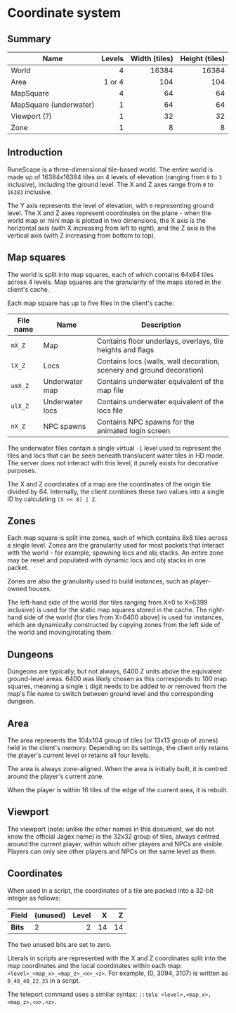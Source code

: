 # Coordinate system

## Summary

| Name                   | Levels | Width (tiles) | Height (tiles) |
|------------------------|-------:|--------------:|---------------:|
| World                  |      4 |         16384 |          16384 |
| Area                   | 1 or 4 |           104 |            104 |
| MapSquare              |      4 |            64 |             64 |
| MapSquare (underwater) |      1 |            64 |             64 |
| Viewport (?)           |      1 |            32 |             32 |
| Zone                   |      1 |             8 |              8 |

## Introduction

RuneScape is a three-dimensional tile-based world. The entire world is made up
of 16384x16384 tiles on 4 levels of elevation (ranging from `0` to `3`
inclusive), including the ground level. The X and Z axes range from `0` to
`16383` inclusive.

The Y axis represents the level of elevation, with `0` representing ground
level. The X and Z axes represent coordinates on the plane - when the world map
or mini map is plotted in two dimensions, the X axis is the horizontal axis
(with X increasing from left to right), and the Z axis is the vertical axis
(with Z increasing from bottom to top).

## Map squares

The world is split into map squares, each of which contains 64x64 tiles across
4 levels. Map squares are the granularity of the maps stored in the client's
cache.

Each map square has up to five files in the client's cache:

| File name | Name            | Description                                                           |
|-----------|-----------------|-----------------------------------------------------------------------|
| `mX_Z`    | Map             | Contains floor underlays, overlays, tile heights and flags            |
| `lX_Z`    | Locs            | Contains locs (walls, wall decoration, scenery and ground decoration) |
| `umX_Z`   | Underwater map  | Contains underwater equivalent of the map file                        |
| `ulX_Z`   | Underwater locs | Contains underwater equivalent of the locs file                       |
| `nX_Z`    | NPC spawns      | Contains NPC spawns for the animated login screen                     |

The underwater files contain a single virtual `-1` level used to represent the
tiles and locs that can be seen beneath translucent water tiles in HD mode. The
server does not interact with this level, it purely exists for decorative
purposes.

The X and Z coordinates of a map are the coordinates of the origin tile divided
by 64. Internally, the client combines these two values into a single ID by
calculating `(X << 8) | Z`.

## Zones

Each map square is split into zones, each of which contains 8x8 tiles across a
single level. Zones are the granularity used for most packets that interact with
the world - for example, spawning locs and obj stacks. An entire zone may be
reset and populated with dynamic locs and obj stacks in one packet.

Zones are also the granularity used to build instances, such as player-owned
houses.

The left-hand side of the world (for tiles ranging from X=0 to X=6399 inclusive)
is used for the static map squares stored in the cache. The right-hand side of
the world (for tiles from X=6400 above) is used for instances, which are
dynamically constructed by copying zones from the left side of the world and
moving/rotating them.

## Dungeons

Dungeons are typically, but not always, 6400 Z units above the equivalent
ground-level areas. 6400 was likely chosen as this corresponds to 100 map
squares, meaning a single `1` digit needs to be added to or removed from the
map's file name to switch between ground level and the corresponding dungeon.

## Area

The area represents the 104x104 group of tiles (or 13x13 group of zones) held in
the client's memory. Depending on its settings, the client only retains the
player's current level or retains all four levels.

The area is always zone-aligned. When the area is initially built, it is centred
around the player's current zone.

When the player is within 16 tiles of the edge of the current area, it is
rebuilt.

## Viewport

The viewport (note: unlike the other names in this document, we do not know the
official Jagex name) is the 32x32 group of tiles, always centred around the
current player, within which other players and NPCs are visible. Players can
only see other players and NPCs on the same level as them.

## Coordinates

When used in a script, the coordinates of a tile are packed into a 32-bit
integer as follows:

| **Field** | (unused) | Level | X  | Z  |
|-----------|----------|------:|---:|---:|
| **Bits**  |        2 |     2 | 14 | 14 |

The two unused bits are set to zero.

Literals in scripts are represented with the X and Z coordinates split into the
map coordinates and the local coordinates within each map:
`<level>_<map_x>_<map_z>_<x>_<z>`. For example, (0, 3094, 3107) is written as
`0_48_48_22_35` in a script.

The teleport command uses a similar syntax:
`::tele <level>,<map_x>,<map_z>,<x>,<z>`.
